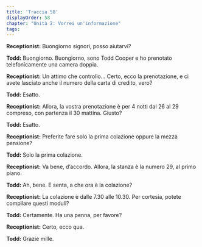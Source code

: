 ```yaml
---
title: 'Traccia 58'
displayOrder: 58
chapter: "Unità 2: Vorrei un'informazione"
tags:
---
```


**Receptionist:** Buongiorno signori, posso aiutarvi?

**Todd:** Buongiorno. Buongiorno, sono Todd Cooper e ho prenotato telefonicamente una camera doppia.

**Receptionist:** Un attimo che controllo... Certo, ecco la prenotazione, e ci avete lasciato anche il numero della carta di credito, vero?

**Todd:** Esatto.

**Receptionist:** Allora, la vostra prenotazione è per 4 notti dal 26 al 29 compreso, con partenza il 30 mattina. Giusto?

**Todd:** Esatto.

**Receptionist:** Preferite fare solo la prima colazione oppure la mezza pensione?

**Todd:** Solo la prima colazione.

**Receptionist:** Va bene, d’accordo. Allora, la stanza è la numero 29, al primo piano.

**Todd:** Ah, bene. E senta, a che ora è la colazione?

**Receptionist:** La colazione è dalle 7.30 alle 10.30. Per cortesia, potete compilare questi moduli?

**Todd:** Certamente. Ha una penna, per favore?

**Receptionist:** Certo, ecco qua.

**Todd:** Grazie mille.
